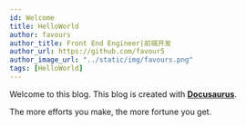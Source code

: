 ```yaml
---
id: Welcome
title: HelloWorld
author: favours
author_title: Front End Engineer|前端开发
author_url: https://github.com/favour5
author_image_url: "../static/img/favours.png"
tags: [HelloWorld]
---
```


Welcome to this blog. This blog is created with [**Docusaurus**](https://v2.docusaurus.io/).
<!--truncate-->
The more efforts you make, the more fortune you get.
